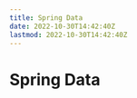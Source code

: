 ```yaml
---
title: Spring Data
date: 2022-10-30T14:42:40Z
lastmod: 2022-10-30T14:42:40Z
---
```


# Spring Data

###
